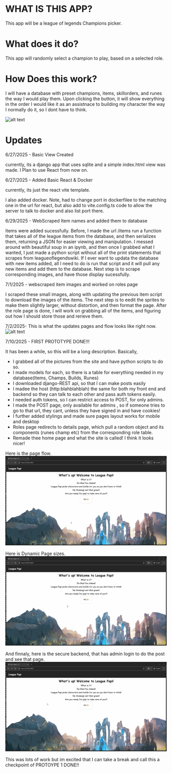 # WHAT IS THIS APP?
This app will be a league of legends Champions picker.

# What does it do?
This app will randomly select a champion to play, based on a selected role.

# How Does this work?
I will have a database with preset champions, items, skillorders, and runes the way I would play them. Upon clicking the button, it will show everything in the order I would like it as an assistnace to building my character the way I normally do it, so I dont have to think.

![alt text](./react-frontend/public/FullyFunctional.gif)

# Updates

6/27/2025 - Basic View Created

currently, its a django app that uses sqlite and a simple index.html view was made. I Plan to use React from now on.

6/27/2025 - Added Basic React & Docker

currently, its just the react vite template.

I also added docker. Note, had to change port in dockerfilee to the matching one in the url for react, but also add to vite.config.ts code to allow the server to talk to docker and also list port there.

6/29/2025 - WebScraped Item names and added them to database

Items were added sucessfully. Before, I made the url /items run a function that takes all of the league items from the database, and then serializes them, returning a JSON for easier viewing and manipulation. I messed around with beautiful soup in an ipynb, and then once I grabbed what I wanted, I just made a python script without all of the print statements that scrapes from leagueoflegendswiki. If I ever want to updata the database with new items added, all I need to do is run that script and it will pull any new items and add them to the database. Next step is to scrape corresponding images, and have those display sucessfully.

7/1/2025 - webscraped item images and worked on roles page

I scraped these small images, along with updating the previous item script to download the images of the items. The next step is to eedit the sprites to make them slightly larger, without distortion, and then format the page. After the role page is done, I will work on grabbing all of the items, and figuring out how I should store those and rerieve them.

7/2/2025- This is what the updates pages and flow looks like right now.
![alt text](./react-frontend/public/RolePage.gif)

7/10/2025 - FIRST PROTOTYPE DONE!!!

It has been a while, so this will be a long description. Basically, 
- I grabbed all of the pictures from the site and have python scripts to do so.
- I made models for each, so there is a table for everything needed in my database(Items, Champs, Builds, Runes)
- I downloaded django-REST api, so that I can make posts easily
- I madee the host (http:blahblahblah) the same for both my front end and backend so they can talk to each other and pass auth tokens easily.
- I needed auth tokens, so I can restrict access to POST, for only admins.
- I made the POST page, only available for admins , so if someone tries to go to that url, they cant, unless they have signed in and have cookies!
- I further added stylings and made sure pages layout works for mobile and desktop
- Roles page redirects to details page, which pull a random object and its components (runes champ etc) from the corresponding role table.
- Remade thee home page and what the site is called! I think it looks nicer!

Here is the page flow.
![alt text](./react-frontend/public/PageFlowPrototype1.gif)

Here is Dynamic Page sizes.
![alt text](./react-frontend/public/Proof-of-dynamic-page-size.gif)

And finnaly, here is the secure backend, that has admin login to do the post and see that page.
![alt text](./react-frontend/public/showing-backend.gif)

This was lots of work but im excited that I can take a break and call this a checkpoint of PROTOYPE 1 DONE!!

